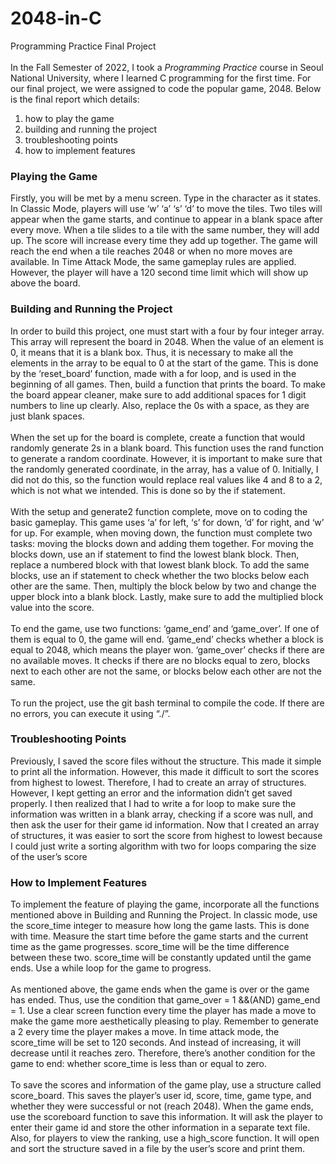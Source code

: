 # 2048-in-C
Programming Practice Final Project
<br>
<br>
In the Fall Semester of 2022, I took a *Programming Practice* course in Seoul National University, where I learned C programming for the first time. For our final project, we were assigned to code the popular game, 2048. Below is the final report which details:
<ol>
  <li>how to play the game</li>
  <li>building and running the project</li>
  <li>troubleshooting points</li>
  <li>how to implement features</li>
</ol>
<h3>Playing the Game</h3>
Firstly, you will be met by a menu screen. Type in the character as it states. In Classic Mode, players will use ‘w’ ‘a’ ‘s’ ‘d’ to move the tiles. Two tiles will appear when the game starts, and continue to appear in a blank space after every move. When a tile slides to a tile with the same number, they will add up. The score will increase every time they add up together. The game will reach the end when a tile reaches 2048 or when no more moves are available. In Time Attack Mode, the same gameplay rules are applied. However, the player will have a 120 second time limit which will show up above the board.

<h3>Building and Running the Project</h3>
In order to build this project, one must start with a four by four integer array. This array will
represent the board in 2048. When the value of an element is 0, it means that it is a blank
box. Thus, it is necessary to make all the elements in the array to be equal to 0 at the start of
the game. This is done by the ‘reset_board’ function, made with a for loop, and is used in the
beginning of all games. Then, build a function that prints the board. To make the board
appear cleaner, make sure to add additional spaces for 1 digit numbers to line up clearly.
Also, replace the 0s with a space, as they are just blank spaces.
<br><br>When the set up for the board is complete, create a function that would randomly generate
2s in a blank board. This function uses the rand function to generate a random coordinate.
However, it is important to make sure that the randomly generated coordinate, in the array,
has a value of 0. Initially, I did not do this, so the function would replace real values like 4
and 8 to a 2, which is not what we intended. This is done so by the if statement.
<br><br>With the setup and generate2 function complete, move on to coding the basic gameplay.
This game uses ‘a’ for left, ‘s’ for down, ‘d’ for right, and ‘w’ for up. For example, when
moving down, the function must complete two tasks: moving the blocks down and adding
them together. For moving the blocks down, use an if statement to find the lowest blank
block. Then, replace a numbered block with that lowest blank block. To add the same blocks,
use an if statement to check whether the two blocks below each other are the same. Then,
multiply the block below by two and change the upper block into a blank block. Lastly, make
sure to add the multiplied block value into the score.
<br><br>To end the game, use two functions: ‘game_end’ and ‘game_over’. If one of them is equal to
0, the game will end. ‘game_end’ checks whether a block is equal to 2048, which means the
player won. ‘game_over’ checks if there are no available moves. It checks if there are no
blocks equal to zero, blocks next to each other are not the same, or blocks below each other
are not the same.
<br><br>To run the project, use the git bash terminal to compile the code. If there are no errors, you
can execute it using “./”.
<h3>Troubleshooting Points</h3>
Previously, I saved the score files without the structure. This made it simple to print all the
information. However, this made it difficult to sort the scores from highest to lowest.
Therefore, I had to create an array of structures. However, I kept getting an error and the
information didn’t get saved properly. I then realized that I had to write a for loop to make
sure the information was written in a blank array, checking if a score was null, and then ask
the user for their game id information. Now that I created an array of structures, it was easier
to sort the score from highest to lowest because I could just write a sorting algorithm with
two for loops comparing the size of the user’s score
<h3>How to Implement Features</h3>
To implement the feature of playing the game, incorporate all the functions mentioned above
in Building and Running the Project. In classic mode, use the score_time integer to measure
how long the game lasts. This is done with time. Measure the start time before the game
starts and the current time as the game progresses. score_time will be the time difference
between these two. score_time will be constantly updated until the game ends. Use a while
loop for the game to progress.
<br><br>
As mentioned above, the game ends when the game is over or the game has ended. Thus,
use the condition that game_over = 1 &&(AND) game_end = 1. Use a clear screen function
every time the player has made a move to make the game more aesthetically pleasing to
play. Remember to generate a 2 every time the player makes a move. In time attack mode,
the score_time will be set to 120 seconds. And instead of increasing, it will decrease until it
reaches zero. Therefore, there’s another condition for the game to end: whether score_time
is less than or equal to zero.
<br><br>
To save the scores and information of the game play, use a structure called score_board.
This saves the player’s user id, score, time, game type, and whether they were successful or
not (reach 2048). When the game ends, use the scoreboard function to save this
information. It will ask the player to enter their game id and store the other information in a
separate text file. Also, for players to view the ranking, use a high_score function. It will open
and sort the structure saved in a file by the user’s score and print them.
